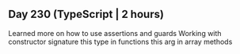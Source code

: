 ## Day 230 (TypeScript | 2 hours)

Learned more on how to use assertions and guards
Working with constructor signature
this type in functions
this arg in array methods
